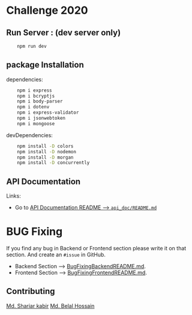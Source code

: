 # Challenge 2020

## Run Server : (dev server only)

```bash
    npm run dev
```

## package Installation

dependencies:

```bash
    npm i express
    npm i bcryptjs
	npm i body-parser
	npm i dotenv
	npm i express-validator
	npm i jsonwebtoken
	npm i mongoose
```

devDependencies:

```bash
	npm install -D colors
	npm install -D nodemon
	npm install -D morgan
	npm install -D concurrently
```

## API Documentation
Links:
- Go to [API Documentation README --> `api_doc/README.md`](api_doc/README.md)

# BUG Fixing
If you find any bug in Backend or Frontend section please write it on that section. And create an `#issue` in GitHub.
- Backend Section --> [BugFixingBackendREADME.md](./src/BugFixingBackendREADME.md).
- Frontend Section --> [BugFixingFrontendREADME.md](./src/client/BugFixingFrontendREADME.md).
 

## Contributing

[Md. Shariar kabir](https://github.com/codezerro)
[Md. Belal Hossain](https://github.com/belal-bh)
